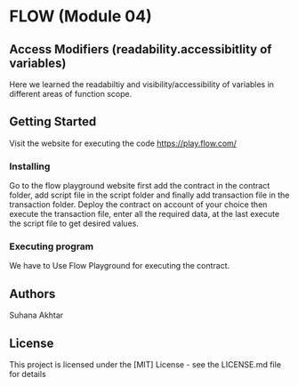 # FLOW (Module 04)

## Access Modifiers (readability.accessibitlity of variables)

Here we learned the readabiltiy and visibility/accessibility of variables in different areas of function scope.

## Getting Started

Visit the website for executing the code
https://play.flow.com/

### Installing

Go to the flow playground website first add the contract in the contract folder, add script file in the script folder and finally add transaction file in the transaction folder. Deploy the contract on account of your choice then execute the transaction file, enter all the required data, at the last execute the script file to get desired values.

### Executing program

We have to Use Flow Playground for executing the contract.

## Authors

Suhana Akhtar

## License

This project is licensed under the [MIT] License - see the LICENSE.md file for details

